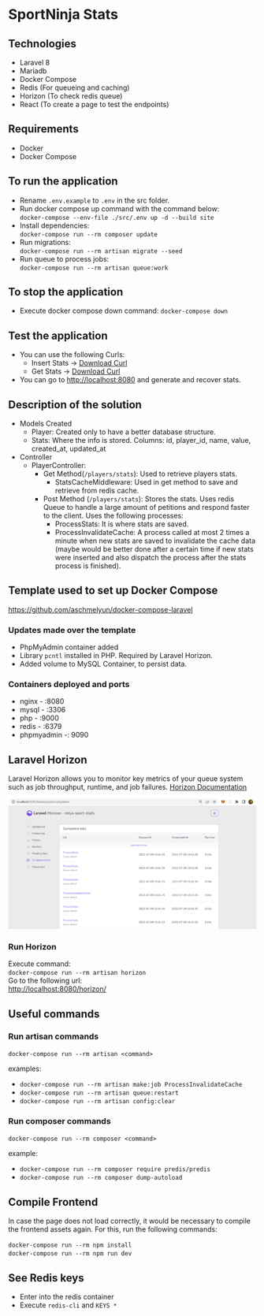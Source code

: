 # SportNinja Stats
## Technologies
- Laravel 8
- Mariadb
- Docker Compose 
- Redis (For queueing and caching)
- Horizon (To check redis queue)
- React (To create a page to test the endpoints)

## Requirements
- Docker
- Docker Compose

## To run the application
- Rename ```.env.example``` to ```.env``` in the src folder.
- Run docker compose up command with the command below:  
    ```docker-compose --env-file ./src/.env up -d --build site```
- Install dependencies:    
    ```docker-compose run --rm composer update```    
- Run migrations:    
    ```docker-compose run --rm artisan migrate --seed```
- Run queue to process jobs:    
    ```docker-compose run --rm artisan queue:work``` 
    
## To stop the application
- Execute docker compose down command: 
    ```docker-compose down```
    
## Test the application
- You can use the following Curls:
  - Insert Stats ->  [Download Curl](./.readme-resources/curl-insert-stats.txt)
  - Get Stats ->  [Download Curl](./.readme-resources/curl-get-stats.txt)
- You can go to <http://localhost:8080> and generate and recover stats. 

## Description of the solution
- Models Created
  - Player: Created only to have a better database structure.
  - Stats:  Where the info is stored. Columns: id, player_id, name, value, created_at, updated_at
- Controller
  - PlayerController:
    - Get Method(`/players/stats`): Used to retrieve players stats.
      - StatsCacheMiddleware: Used in get method to save and retrieve from redis cache.
    - Post Method (`/players/stats`): Stores the stats. Uses redis Queue to handle a large amount of petitions and respond faster to the client. Uses the following processes:
      - ProcessStats: It is where stats are saved.
      - ProcessInvalidateCache: A process called at most 2 times a minute when new stats are saved to invalidate the cache data (maybe would be better done after a certain time if new stats were inserted and also dispatch the process after the stats process is finished).
      
## Template used to set up Docker Compose

 <https://github.com/aschmelyun/docker-compose-laravel>

### Updates made over the template
- PhpMyAdmin container added
- Library ```pcntl``` installed in PHP. Required by Laravel Horizon.
- Added volume to MySQL Container, to persist data.

### Containers deployed and ports
- nginx - :8080
- mysql - :3306
- php - :9000
- redis - :6379
- phpmyadmin -: 9090

## Laravel Horizon 
Laravel Horizon allows you to monitor key metrics of your queue system such as job throughput, runtime, and job failures. [Horizon Documentation](https://laravel.com/docs/8.x/horizon)

![Horizon Completed Jobs Example](https://raw.githubusercontent.com/gclamigueiro/sport-ninja-stats/master/.readme-resources/horizon-completed-jobs.PNG)

### Run Horizon
Execute command:  
```docker-compose run --rm artisan horizon```  
Go to the following url:  
<http://localhost:8080/horizon/>

## Useful commands

### Run artisan commands

```docker-compose run --rm artisan <command>```   

examples:  

- ```docker-compose run --rm artisan make:job ProcessInvalidateCache```
- ```docker-compose run --rm artisan queue:restart```
- ```docker-compose run --rm artisan config:clear```

### Run composer commands
```docker-compose run --rm composer <command>```  

example:

- ```docker-compose run --rm composer require predis/predis```
- ```docker-compose run --rm composer dump-autoload```

## Compile Frontend

In case the page does not load correctly, it would be necessary to compile the frontend assets again. For this, run the following commands:

```docker-compose run --rm npm install```  
```docker-compose run --rm npm run dev```

## See Redis keys
- Enter into the redis container
- Execute ```redis-cli``` and ```KEYS *```
